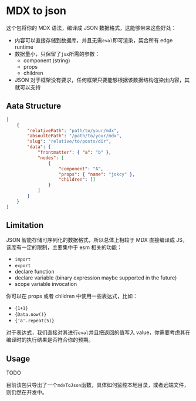 # MDX to json

这个包将你的 MDX 语法，编译成 JSON 数据格式，这能够带来这些好处：

-   内容可以直接存储到数据库，并且无需`eval`即可渲染，契合所有 edge runtime
-   数据量小，只保留了`jsx`所需的参数：
    -   component (string)
    -   props
    -   children
-   JSON 对于框架没有要求，任何框架只要能够根据该数据结构渲染出内容，其就可以支持

## Aata Structure

```json
[
    {
        "relativePath": "path/to/your/mdx",
        "absoultePath": "/path/to/your/mdx",
        "slug": "relative/to/posts/dir",
        "data": {
            "frontmatter": { "a": "b" },
            "nodes": [
                {
                    "component": "A",
                    "props": { "name": "jokcy" },
                    "children": []
                }
            ]
        }
    }
]
```

## Limitation

JSON 智能存储可序列化的数据格式，所以总体上相较于 MDX 直接编译成 JS，该库有一定的限制，主要集中于 esm 相关的功能：

-   `import`
-   `export`
-   declare function
-   declare variable (binary expression maybe supported in the future)
-   scope variable invocation

你可以在 props 或者 children 中使用一些表达式，比如：

-   `{1+1}`
-   `{Data.now()}`
-   `{'a'.repeat(5)}`

对于表达式，我们直接对其进行`eval`并且把返回的值写入 value，你需要考虑其在编译时的执行结果是否符合你的预期。

## Usage

TODO

目前该包只导出了一个`mdxToJson`函数，具体如何监控本地目录，或者远端文件，则仍然在开发中。
